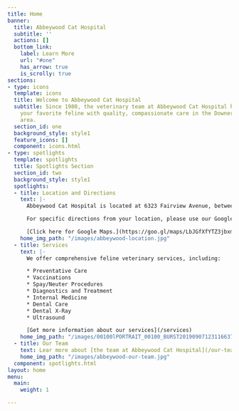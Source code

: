 ```yaml
---
title: Home
banner:
  title: Abbeywood Cat Hospital
  subtitle: ''
  actions: []
  bottom_link:
    label: Learn More
    url: "#one"
    has_arrow: true
    is_scrolly: true
sections:
- type: icons
  template: icons
  title: Welcome to Abbeywood Cat Hospital
  subtitle: Since 1980, the veterinary team at Abbeywood Cat Hospital has provided
    your favorite feline with quality, compassionate care in the Downers Grove Township
    area.
  section_id: one
  background_style: style1
  feature_icons: []
  component: icons.html
- type: spotlights
  template: spotlights
  title: Spotlights Section
  section_id: two
  background_style: style1
  spotlights:
  - title: Location and Directions
    text: |-
      Abbeywood Cat Hospital is located at 6323 Fairview Avenue, between 63rd Street and 75th Street, where Downers Grove meets Westmont. This central location is within a convenient 10 minute drive of Naperville, Lisle, Downers Grove, Hinsdale, and Oak Brook.

      For specific directions from your location, please use our Google Maps link below or contact our Westmont veterinary clinic at (630)969-5432.

      [Click here for Google Maps.](https://goo.gl/maps/LbJGfXfYTZ3jbxm66 "Abbeywood Cat Clinic Location")
    home_img_path: "/images/abbeywood-location.jpg"
  - title: Services
    text: |-
      We offer comprehensive feline veterinary services, including:

      * Preventative Care
      * Vaccinations
      * Spay/Neuter Procedures
      * Diagnostics and Treatment
      * Internal Medicine
      * Dental Care
      * Dental X-Ray
      * Ultrasound

      [Get more information about our services](/services)
    home_img_path: "/images/00100lPORTRAIT_00100_BURST20190907123116637_COVER.png"
  - title: Our Team
    text: Lear more about [the team at Abbeywood Cat Hospital](/our-team)
    home_img_path: "/images/abbeywood-our-team.jpg"
  component: spotlights.html
layout: home
menu:
  main:
    weight: 1

---
```

